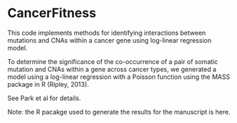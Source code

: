 # CancerFitness

This code implements methods for identifying interactions between mutations and CNAs within a cancer gene using log-linear regression model.

To determine the significance of the co-occurrence of a pair of somatic mutation and CNAs within a gene across cancer types, we generated a model using a log-linear regression with a Poisson function using the MASS package in R (Ripley, 2013). 

See Park et al for details.

Note: the R pacakge used to generate the results for the manuscript is here.
